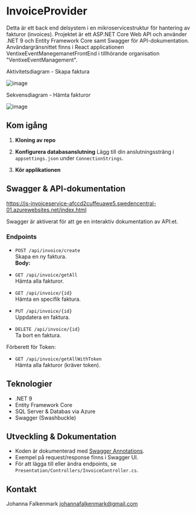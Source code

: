 # InvoiceProvider

Detta är ett back end delsystem i en mikroservicestruktur för hantering av fakturor (invoices). Projektet är ett ASP.NET Core Web API och använder .NET 9 och Entity Framework Core samt Swagger för API-dokumentation.
Användargränsnittet finns i React applicationen VentixeEventManegemanetFrontEnd i tillhörande organisation "VentixeEventManagement".

Aktivitetsdiagram - Skapa faktura


![image](https://github.com/user-attachments/assets/97fe13f9-7b55-4011-9ded-2fbde1338a3b)



Sekvensdiagram - Hämta fakturor


![image](https://github.com/user-attachments/assets/21ca584f-bc14-4446-987f-76aa11b4c98f)



## Kom igång

1. **Kloning av repo**


2. **Konfigurera databasanslutning**
   Lägg till din anslutningssträng i `appsettings.json` under `ConnectionStrings`.

3. **Kör applikationen**
   
   
## Swagger & API-dokumentation

https://js-invoiceservice-afccd2cuffeuawe5.swedencentral-01.azurewebsites.net/index.html

Swagger är aktiverat för att ge en interaktiv dokumentation av API:et. 


### Endpoints

- `POST /api/invoice/create`  
  Skapa en ny faktura.  
  **Body:**  
  
- `GET /api/invoice/getAll`  
  Hämta alla fakturor.

- `GET /api/invoice/{id}`  
  Hämta en specifik faktura.

- `PUT /api/invoice/{id}`  
  Uppdatera en faktura.

- `DELETE /api/invoice/{id}`  
  Ta bort en faktura.

Förberett för Token:
- `GET /api/invoice/getAllWithToken`  
  Hämta alla fakturor (kräver token).

## Teknologier

- .NET 9
- Entity Framework Core
- SQL Server & Databas via Azure
- Swagger (Swashbuckle)

## Utveckling & Dokumentation

- Koden är dokumenterad med [Swagger Annotations](https://github.com/domaindrivendev/Swashbuckle.AspNetCore).
- Exempel på request/response finns i Swagger UI.
- För att lägga till eller ändra endpoints, se `Presentation/Controllers/InvoiceController.cs`.

## Kontakt
Johanna Falkenmark johannafalkenmark@gmail.com
